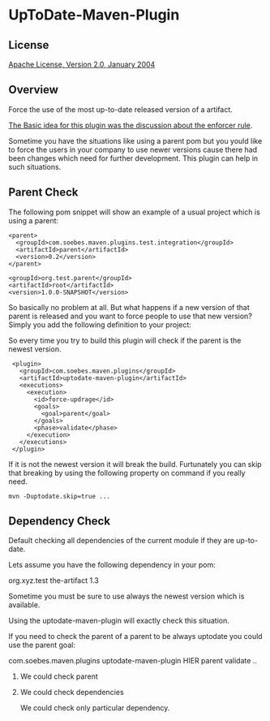 UpToDate-Maven-Plugin
=====================

License
-------
[Apache License, Version 2.0, January 2004](http://www.apache.org/licenses/)


Overview
--------

Force the use of the most up-to-date released version of a artifact.

[The Basic idea for this plugin was the discussion about the enforcer rule](http://jira.codehaus.org/browse/MENFORCER-190).

Sometime you have the situations like using a parent pom but you yould like to
force the users in your company to use newer versions cause there had been changes
which need for further development. This plugin can help in such situations.

Parent Check
------------

The following pom snippet will show an example of a usual project which 
is using a parent:

    <parent>
      <groupId>com.soebes.maven.plugins.test.integration</groupId>
      <artifactId>parent</artifactId>
      <version>0.2</version>
    </parent>

    <groupId>org.test.parent</groupId>
    <artifactId>root</artifactId>
    <version>1.0.0-SNAPSHOT</version>

So basically no problem at all. But what happens if a new version 
of that parent is released and you want to force people to use that
new version? Simply you add the following definition to your project:

So every time you try to build this plugin will check if
the parent is the newest version. 

     <plugin>
       <groupId>com.soebes.maven.plugins</groupId>
       <artifactId>uptodate-maven-plugin</artifactId>
       <executions>
         <execution>
           <id>force-updrage</id>
           <goals>
             <goal>parent</goal>
           </goals>
           <phase>validate</phase>
         </execution>
       </executions>
     </plugin>

If it is not the newest version it will break the build.
Furtunately you can skip that breaking by using the following
property on command if you really need.

    mvn -Duptodate.skip=true ...

Dependency Check
----------------

Default
  checking all dependencies of the current module if they are up-to-date.


Lets assume you have the following dependency in your pom:


  <dependency>
    <groupId>org.xyz.test</groupId>
    <artifactId>the-artifact</artifact>
    <version>1.3</version>
  </dependency>

Sometime you must be sure to use always the newest version which is available.

Using the uptodate-maven-plugin will exactly check this situation.


If you need to check the parent of a parent to be always uptodate you
could use the parent goal:


 <plugins>
   <plugin>
     <groupId>com.soebes.maven.plugins</groupId>
     <artifactId>uptodate-maven-plugin</artifactId>
     <executions>
       <execution>
         <id>HIER</id>
         <goals>
           <goal>parent</goal>
         </goals>
         <phase>validate</phase>
       </execution>
     </executions>
   </plugin>
   ..
 </plugins>

1. We could check parent

2. We could check dependencies

   We could check only particular dependency.


